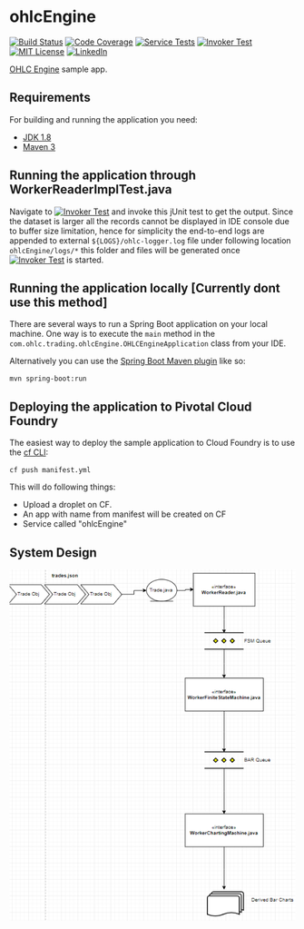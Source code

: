 # ohlcEngine

[![Build Status][build-status-shield]][build-status-url]
[![Code Coverage][code-coverage-shield]][code-coverage-url]
[![Service Tests][service-tests-shield]][service-tests-url]
[![Invoker Test][invoker-test-shield]][invoker-test-url]
[![MIT License][license-shield]][license-url]
[![LinkedIn][linkedin-shield]][linkedin-url]

[OHLC Engine](https://github.com/devenparab/ohlcEngine) sample app.

## Requirements

For building and running the application you need:

- [JDK 1.8](http://www.oracle.com/technetwork/java/javase/downloads/jdk8-downloads-2133151.html)
- [Maven 3](https://maven.apache.org)

## Running the application through WorkerReaderImplTest.java 

Navigate to [![Invoker Test][invoker-test-shield]][invoker-test-url] and invoke this jUnit test to get the output. Since the dataset is larger all the records cannot be displayed in IDE console due to buffer size limitation, hence for simplicity the end-to-end logs are appended to external `${LOGS}/ohlc-logger.log` file under following location `ohlcEngine/logs/*` this folder and files will be generated once [![Invoker Test][invoker-test-shield]][invoker-test-url] is started. 


## Running the application locally [Currently dont use this method]

There are several ways to run a Spring Boot application on your local machine. One way is to execute the `main` method in the `com.ohlc.trading.ohlcEngine.OHLCEngineApplication` class from your IDE.

Alternatively you can use the [Spring Boot Maven plugin](https://docs.spring.io/spring-boot/docs/current/reference/html/build-tool-plugins-maven-plugin.html) like so:

```shell
mvn spring-boot:run
```

## Deploying the application to Pivotal Cloud Foundry

The easiest way to deploy the sample application to Cloud Foundry is to use the [cf CLI](https://github.com/cloudfoundry/cli):

```shell
cf push manifest.yml 
```

This will do following things:

* Upload a droplet on CF.
* An app with name from manifest will be created on CF
* Service called "ohlcEngine"

## System Design

![alt text](https://github.com/devenparab/ohlcEngine/blob/master/blob/SystemDesign.PNG)



<!-- MARKDOWN LINKS & IMAGES -->
[build-status-shield]: https://img.shields.io/badge/build-passing-brightgreen
[build-status-url]: https://github.com/devenparab/ohlcEngine
[code-coverage-shield]: https://img.shields.io/badge/coverage-85%25-yellowgreen
[code-coverage-url]: https://github.com/devenparab/ohlcEngine
[service-tests-shield]: https://img.shields.io/badge/service%20tests-passing-brightgreen
[service-tests-url]: https://github.com/devenparab/ohlcEngine/tree/master/src/test/java/com/ohlc/trading/ohlcEngine
[invoker-test-shield]: https://img.shields.io/badge/invoke-WorkerReaderImplTest.java-blue
[invoker-test-url]: https://github.com/devenparab/ohlcEngine/blob/master/src/test/java/com/ohlc/trading/ohlcEngine/process/reader/impl/WorkerReaderImplTest.java
[license-shield]: https://img.shields.io/github/license/othneildrew/Best-README-Template.svg?style=flat-square
[license-url]: https://github.com/othneildrew/Best-README-Template/blob/master/LICENSE.txt
[linkedin-shield]: https://img.shields.io/badge/-LinkedIn-black.svg?style=flat-square&logo=linkedin&colorB=555
[linkedin-url]: https://www.linkedin.com/in/deven-parab-b3125522/
